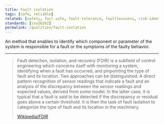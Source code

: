 ```yaml
---
title: Fault isolation
tags: [safe, reliable]
related: [safety, fail-safe, fault-tolerance, faultlessness, risk-identification, hazard-warning]
standards: [iso26262]
permalink: /qualities/fault-isolation
---
```


An method that enables to identify which component or parameter of the system is responsible for a fault or the symptoms of the faulty behavior.
 
<hr class="with-no-margin"/>

>Fault detection, isolation, and recovery (FDIR) is a subfield of control engineering which concerns itself with monitoring a system, identifying when a fault has occurred, and pinpointing the type of fault and its location. 
>Two approaches can be distinguished: 
>A direct pattern recognition of sensor readings that indicate a fault and an analysis of the discrepancy between the sensor readings and expected values, derived from some model. 
>In the latter case, it is typical that a fault is said to be detected if the discrepancy or residual goes above a certain threshold. 
>It is then the task of fault isolation to categorize the type of fault and its location in the machinery. 
>
>[Wikipedia/FDIR](https://en.wikipedia.org/wiki/Fault_detection_and_isolation)

